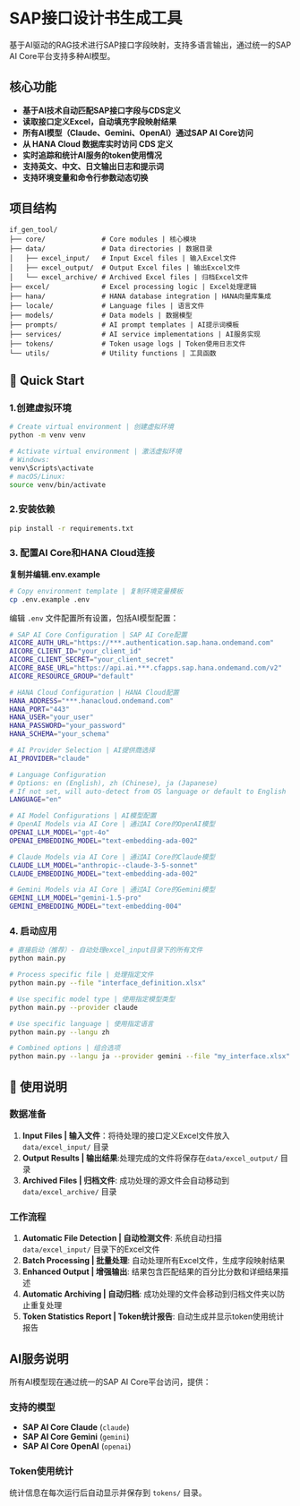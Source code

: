 # SAP接口设计书生成工具

基于AI驱动的RAG技术进行SAP接口字段映射，支持多语言输出，通过统一的SAP AI Core平台支持多种AI模型。

## 核心功能

- **基于AI技术自动匹配SAP接口字段与CDS定义**
- **读取接口定义Excel，自动填充字段映射结果**
- **所有AI模型（Claude、Gemini、OpenAI）通过SAP AI Core访问**
- **从 HANA Cloud 数据库实时访问 CDS 定义**
- **实时追踪和统计AI服务的token使用情况**
- **支持英文、中文、日文输出日志和提示词**
- **支持环境变量和命令行参数动态切换**

## 项目结构

```
if_gen_tool/
├── core/              # Core modules | 核心模块
├── data/              # Data directories | 数据目录
│   ├── excel_input/   # Input Excel files | 输入Excel文件
│   ├── excel_output/  # Output Excel files | 输出Excel文件
│   └── excel_archive/ # Archived Excel files | 归档Excel文件
├── excel/             # Excel processing logic | Excel处理逻辑
├── hana/              # HANA database integration | HANA向量库集成
├── locale/            # Language files | 语言文件
├── models/            # Data models | 数据模型
├── prompts/           # AI prompt templates | AI提示词模板
├── services/          # AI service implementations | AI服务实现
├── tokens/            # Token usage logs | Token使用日志文件
└── utils/             # Utility functions | 工具函数
```

## 🚀 Quick Start

### 1.创建虚拟环境

```bash
# Create virtual environment | 创建虚拟环境
python -m venv venv

# Activate virtual environment | 激活虚拟环境
# Windows:
venv\Scripts\activate
# macOS/Linux:
source venv/bin/activate
```

### 2.安装依赖

```bash
pip install -r requirements.txt
```

### 3. 配置AI Core和HANA Cloud连接

**复制并编辑.env.example**

```bash
# Copy environment template | 复制环境变量模板
cp .env.example .env
```

编辑 `.env` 文件配置所有设置，包括AI模型配置：

```bash
# SAP AI Core Configuration | SAP AI Core配置
AICORE_AUTH_URL="https://***.authentication.sap.hana.ondemand.com"
AICORE_CLIENT_ID="your_client_id"
AICORE_CLIENT_SECRET="your_client_secret"
AICORE_BASE_URL="https://api.ai.***.cfapps.sap.hana.ondemand.com/v2"
AICORE_RESOURCE_GROUP="default"

# HANA Cloud Configuration | HANA Cloud配置
HANA_ADDRESS="***.hanacloud.ondemand.com"
HANA_PORT="443"
HANA_USER="your_user"
HANA_PASSWORD="your_password"
HANA_SCHEMA="your_schema"

# AI Provider Selection | AI提供商选择
AI_PROVIDER="claude"

# Language Configuration
# Options: en (English), zh (Chinese), ja (Japanese)  
# If not set, will auto-detect from OS language or default to English
LANGUAGE="en"

# AI Model Configurations | AI模型配置
# OpenAI Models via AI Core | 通过AI Core的OpenAI模型
OPENAI_LLM_MODEL="gpt-4o"
OPENAI_EMBEDDING_MODEL="text-embedding-ada-002"

# Claude Models via AI Core | 通过AI Core的Claude模型
CLAUDE_LLM_MODEL="anthropic--claude-3-5-sonnet"
CLAUDE_EMBEDDING_MODEL="text-embedding-ada-002"

# Gemini Models via AI Core | 通过AI Core的Gemini模型
GEMINI_LLM_MODEL="gemini-1.5-pro"
GEMINI_EMBEDDING_MODEL="text-embedding-004"
```

### 4. 启动应用

```bash
# 直接启动（推荐）- 自动处理excel_input目录下的所有文件
python main.py

# Process specific file | 处理指定文件
python main.py --file "interface_definition.xlsx"

# Use specific model type | 使用指定模型类型
python main.py --provider claude

# Use specific language | 使用指定语言
python main.py --langu zh

# Combined options | 组合选项
python main.py --langu ja --provider gemini --file "my_interface.xlsx"
```


## 📝 使用说明

### 数据准备

1. **Input Files    | 输入文件**：将待处理的接口定义Excel文件放入 `data/excel_input/` 目录
2. **Output Results | 输出结果**:处理完成的文件将保存在`data/excel_output/` 目录
3. **Archived Files | 归档文件**: 成功处理的源文件会自动移动到 `data/excel_archive/` 目录

### 工作流程

1. **Automatic File Detection | 自动检测文件**: 系统自动扫描 `data/excel_input/` 目录下的Excel文件
2. **Batch Processing         | 批量处理**: 自动处理所有Excel文件，生成字段映射结果
3. **Enhanced Output          | 增强输出**: 结果包含匹配结果的百分比分数和详细结果描述
4. **Automatic Archiving      | 自动归档**: 成功处理的文件会移动到归档文件夹以防止重复处理
5. **Token Statistics Report  | Token统计报告**: 自动生成并显示token使用统计报告

##  AI服务说明

所有AI模型现在通过统一的SAP AI Core平台访问，提供：

### 支持的模型

- **SAP AI Core Claude** (`claude`)
- **SAP AI Core Gemini** (`gemini`) 
- **SAP AI Core OpenAI** (`openai`) 


### Token使用统计

统计信息在每次运行后自动显示并保存到 `tokens/` 目录。